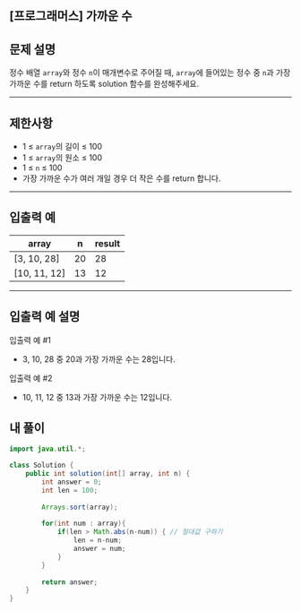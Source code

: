 ## [프로그래머스] 가까운 수

## 문제 설명

정수 배열 `array`와 정수 `n`이 매개변수로 주어질 때, `array`에 들어있는 정수 중 `n`과 가장 가까운 수를 return 하도록 solution 함수를 완성해주세요.

------

## 제한사항

- 1 ≤ `array`의 길이 ≤ 100
- 1 ≤ `array`의 원소 ≤ 100
- 1 ≤ `n` ≤ 100
- 가장 가까운 수가 여러 개일 경우 더 작은 수를 return 합니다.

------

## 입출력 예

| array        | n    | result |
| ------------ | ---- | ------ |
| [3, 10, 28]  | 20   | 28     |
| [10, 11, 12] | 13   | 12     |

------

## 입출력 예 설명

입출력 예 #1

- 3, 10, 28 중 20과 가장 가까운 수는 28입니다.

입출력 예 #2

- 10, 11, 12 중 13과 가장 가까운 수는 12입니다.

## 내 풀이

```java
import java.util.*;

class Solution {
    public int solution(int[] array, int n) {
        int answer = 0;
        int len = 100;
        
        Arrays.sort(array);
        
        for(int num : array){
            if(len > Math.abs(n-num)) { // 절대값 구하기
                len = n-num;
                answer = num;
            }
        }
        
        return answer;
    }
}
```

